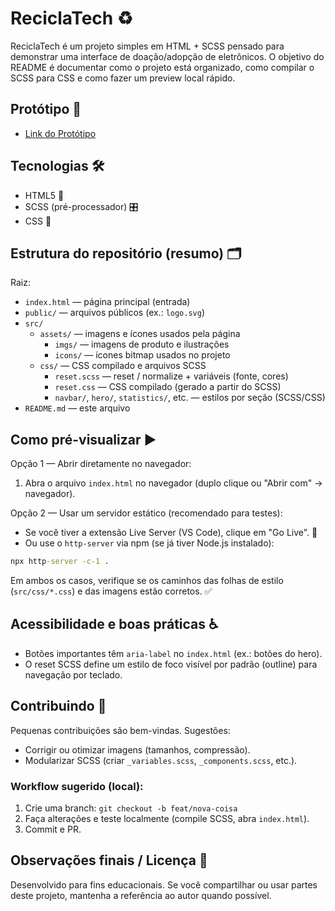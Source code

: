 # ReciclaTech ♻️

ReciclaTech é um projeto simples em HTML + SCSS pensado para demonstrar uma interface de doação/adopção de eletrônicos. O objetivo do README é documentar como o projeto está organizado, como compilar o SCSS para CSS e como fazer um preview local rápido.

## Protótipo 🔗

- [Link do Protótipo](https://www.figma.com/design/hkJmg0Rph4wDe9BJD0ETeP/Recicla-Tech-1.0?node-id=0-1&p=f&t=ttx0ndIZomL0Qlu8-0)

## Tecnologias 🛠️

- HTML5 📄
- SCSS (pré-processador) 🎛️
- CSS 🎨

## Estrutura do repositório (resumo) 🗂️

Raiz:

- `index.html` — página principal (entrada)
- `public/` — arquivos públicos (ex.: `logo.svg`)
- `src/`
  - `assets/` — imagens e ícones usados pela página
    - `imgs/` — imagens de produto e ilustrações
    - `icons/` — ícones bitmap usados no projeto
  - `css/` — CSS compilado e arquivos SCSS
    - `reset.scss` — reset / normalize + variáveis (fonte, cores)
    - `reset.css` — CSS compilado (gerado a partir do SCSS)
    - `navbar/`, `hero/`, `statistics/`, etc. — estilos por seção (SCSS/CSS)
- `README.md` — este arquivo

## Como pré-visualizar ▶️

Opção 1 — Abrir diretamente no navegador:

1. Abra o arquivo `index.html` no navegador (duplo clique ou "Abrir com" → navegador).

Opção 2 — Usar um servidor estático (recomendado para testes):

- Se você tiver a extensão Live Server (VS Code), clique em "Go Live". 🚀
- Ou use o `http-server` via npm (se já tiver Node.js instalado):

```cmd
npx http-server -c-1 .
```

Em ambos os casos, verifique se os caminhos das folhas de estilo (`src/css/*.css`) e das imagens estão corretos. ✅

## Acessibilidade e boas práticas ♿️

- Botões importantes têm `aria-label` no `index.html` (ex.: botões do hero).
- O reset SCSS define um estilo de foco visível por padrão (outline) para navegação por teclado.

## Contribuindo 🤝

Pequenas contribuições são bem-vindas. Sugestões:

- Corrigir ou otimizar imagens (tamanhos, compressão).
- Modularizar SCSS (criar `_variables.scss`, `_components.scss`, etc.).

### Workflow sugerido (local):

1. Crie uma branch: `git checkout -b feat/nova-coisa`
2. Faça alterações e teste localmente (compile SCSS, abra `index.html`).
3. Commit e PR.

## Observações finais / Licença 📄

Desenvolvido para fins educacionais. Se você compartilhar ou usar partes deste projeto, mantenha a referência ao autor quando possível.